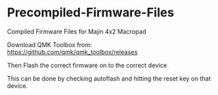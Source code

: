 # Precompiled-Firmware-Files
Compiled Firmware Files for Majin 4x2 Macropad

Download QMK Toolbox from: https://github.com/qmk/qmk_toolbox/releases

Then Flash the correct firmware on to the correct device

This can be done by checking autoflash and hitting the reset key on that device.
